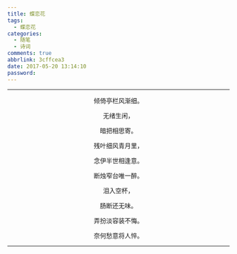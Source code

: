 ```yaml
---
title: 蝶恋花
tags:
  - 蝶恋花
categories:
  - 随笔
  - 诗词
comments: true
abbrlink: 3cffcea3
date: 2017-05-20 13:14:10
password:
---
```


---


<p style="text-align:center">倾倚亭栏风渐细。</p>

<p style="text-align:center">无绪生闲，</p>

<p style="text-align:center">暗把相思寄。</p>

<p style="text-align:center">残叶细风青月里，</p>

<p style="text-align:center">念伊半世相逢意。</p>

<p style="text-align:center">断烛窄台唯一醉。</p>

<p style="text-align:center">泪入空杯，</p>

<p style="text-align:center">肠断还无味。</p>

<p style="text-align:center">弄扮淡容装不悔。</p>

<p style="text-align:center">奈何愁意将人悴。</p>

---